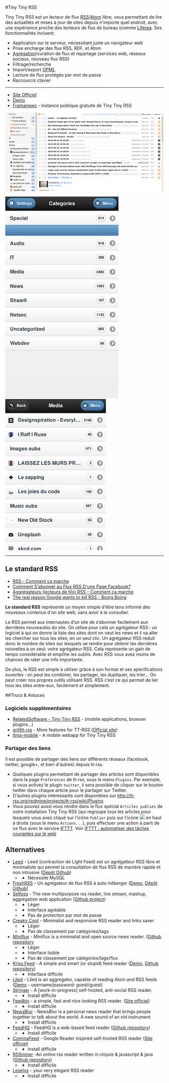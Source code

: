 #Tiny Tiny RSS

Tiny Tiny RSS est un lecteur de flux [RSS](https://fr.wikipedia.org/wiki/RSS)/[Atom](https://fr.wikipedia.org/wiki/Atom) libre, vous permettant de lire des actualités et mises à jour de sites depuis n'importe quel endroit, avec une expérience proche des lecteurs de flux de bureau (comme [Liferea](?id=rxtx:internet#liferea). Ses fonctionnalités incluent:

  * Application sur le serveur, nécessitant juste un navigateur web
  * Prise encharge des flux RSS, RDF, et Atom
  * [Agrégation](https://fr.wikipedia.org/wiki/Agr%C3%A9gation_web)/curation de flux et repartage (services web, réseaux sociaux, nouveau flux RSS)
  * Filtrage/recherche
  * Import/export [OPML](https://fr.wikipedia.org/wiki/OPML)
  * Lecture de flux protégés par mot de passe
  * Raccourcis clavier

------------------------------

  * [Site Officiel](http://tt-rss.org/)
  * [Demo](http://tt-rss.org/demo/)
  * [Framanews](http://framanews.org/) - Instance publique gratuite de Tiny Tiny RSS


![](images/tt-rss.png)

![](images/tt-rss-mobile.png)
![](images/tt-rss-mobile-2.png)



-------------------------------
## Le standard RSS
  * [RSS - Comment ça marche](http://www.commentcamarche.net/contents/www/rss.php3)
  * [Comment S'abonner au Flux RSS D'une Page Facebook?](http://www.emarketinglicious.fr/social-media/comment-abonner-au-flux-rss-page-facebook-tutoriel)
  * [Aggrégateurs (lecteurs de fils) RSS - Comment ça marche](http://www.commentcamarche.net/faq/3339-agregateurs-rss-lecteurs-de-fils-rss)
  * [The real reason Google wants to kill RSS - Boing Boing](http://boingboing.net/2013/07/03/the-real-reason-google-wants-t.html)

**Le standard RSS** représente un moyen simple d'être tenu informé des nouveaux contenus d'un site web, sans avoir à le consulter.

Le RSS permet aux internautes d’un site de s’abonner facilement aux dernières nouveautés du site. On utilise pour cela un agrégateur RSS : un logiciel à qui on donne la liste des sites dont on veut les news et il va aller les chercher sur tous les sites, en un seul clic. Un agrégateur RSS réduit donc le nombre de sites sur lesquels se rendre pour obtenir les dernières nouvelles à un seul: votre agrégateur RSS. Cela représente un gain de temps considérable et empĉhe les oublis. Avec RSS vous avez moins de chances de rater une info importante.

De plus, le RSS est simple à utiliser grâce à son format et ses spécifications ouvertes : on peut les combiner, les partager, les dupliquer, les trier… On peut créer nos propres outils utilisant RSS. RSS c’est ce qui permet de lier tous les sites entre-eux, facilement et simplement.






##Trucs & Astuces

### Logiciels supplémentaires
 * [RelatedSoftware - Tiny Tiny RSS](http://tt-rss.org/redmine/projects/tt-rss/wiki/RelatedSoftware) - (mobile applications, browser plugins...)
 * [gritttt-rss](https://github.com/nhoening/gritttt-rss) - More features for TT-RSS ([Official site](http://gritttt-rss.nicolashoening.de/))
*  [ttrss-mobile](https://github.com/mboinet/ttrss-mobile) - A mobile webapp for Tiny Tiny RSS




### Partager des liens
Il est possible de partager des liens sur différents réseaux (facebook, twitter, google+, et bien d'autres) depuis tt-rss.
 * Quelques plugins permettant de partager des articles sont disponibles dans la page `Préférences` de tt-rss, sous le menu `Plugins`.
Par exemple, si vous activez le plugin `twitter`, il sera possible de cliquer sur le bouton twitter dans chaque article pour le partager sur Twitter.
 * D'autres plugins intéressants sont disponibles sur http://tt-rss.org/redmine/projects/tt-rss/wiki/Plugins
 * Vous pouvez aussi vous rendre dans le flux spécial `Articles publiés` de votre installation Tiny Tiny RSS (qui regroupe tous les articles pour lesquels vous avez cliqué sur l'icône `Publier` puis sur l'icône ![](../images/rss.svg) en haut à droite (sous le menu `Actions...`), puis effectuer une action à parit de ce flux avec le service [IFTTT](https://ifttt.com). Voir [IFTTT : automatiser des tâches courantes sur le web](http://www.commentcamarche.net/faq/34648-ifttt-automatiser-des-taches-courantes-sur-le-web)


## Alternatives

  * [Leed](http://projet.idleman.fr/leed/) - Leed (contraction de Light Feed) est un agrégatteur RSS libre et minimaliste qui permet la consultation de flux RSS de manière rapide et non intrusive ([Dépôt Github](https://github.com/ldleman/Leed))
    * - Nécessite MySQL
  * [FreshRSS](http://freshrss.org/) - Un agrégateur de flux RSS à auto-héberger ([Demo](http://demo.freshrss.org/i/), [Dépôt Github](https://github.com/marienfressinaud/FreshRSS)]
  * [Selfoss](http://selfoss.aditu.de/) - The new multipurpose rss reader, live stream, mashup, aggregation web application ([Github project](https://github.com/SSilence/selfoss))
    * + Léger
    * + Interface agréable
    * - Pas de protection par mot de passe
  * [Creaky Coot](https://github.com/piero-la-lune/Creaky-Coot) - Minimalist and responsive RSS reader and links saver
    * + Léger
    * - Pas de classement par catégories/tags
  * [Miniflux](http://miniflux.net/) - Miniflux is a minimalist and open source news reader. ([Github repository](https://github.com/fguillot/miniflux)
    * + Léger
    * + Interface lisible
    * - Pas de classement par catégories/tags/flux
  * [Kriss Feed](http://tontof.net/kriss/feed/) - A simple and smart (or stupid) feed reader
([Demo](http://tontof.net/feed/), [Github repository](https://github.com/tontof/kriss_feed/))
    * - Interface difficile
  * [Liled](https://github.com/ypo/liled) - Liled is an aggregator, capable of reading Atom and RSS feeds ([Demo](http://liled.alwaysdata.net/app/index.php) - username/password: guest/guest)
  * [Stringer](https://github.com/swanson/stringer) - A [work-in-progress] self-hosted, anti-social RSS reader.
    * - Install difficile
  * [Feedbin](https://github.com/feedbin/feedbin) - a simple, fast and nice looking RSS reader. ([Site officiel](https://feedbin.me))
    * - Install difficile
  * [NewsBlur](https://github.com/samuelclay/NewsBlur) - NewsBlur is a personal news reader that brings people together to talk about the world. A new sound of an old instrument
    * - Install difficile
  * [FeedHQ](https://feedhq.org/) - FeedHQ is a web-based feed reader ([Github repository](https://github.com/feedhq/feedhq))
    * - Install difficile
  * [CommaFeed](https://github.com/Athou/commafeed) - Google Reader inspired self-hosted RSS reader ([Site officiel](https://www.commafeed.com/))
    * - Install difficile
  * [RSSminer](http://rssminer.net/) -An online rss reader written in clojure & javascript & java ([Github repository](https://github.com/shenfeng/rssminer))
    * - Install difficile
  * [Leselys](https://github.com/socketubs/leselys) - your very elegant RSS reader
    * - Install difficile


